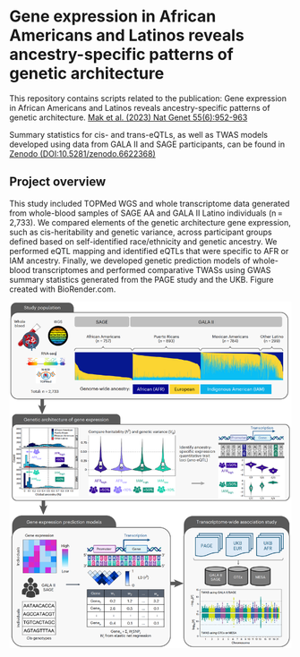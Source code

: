 # Gene expression in African Americans and Latinos reveals ancestry-specific patterns of genetic architecture

This repository contains scripts related to the publication:
Gene expression in African Americans and Latinos reveals ancestry-specific patterns of genetic architecture.
[Mak et al. (2023) Nat Genet 55(6):952-963](https://www.nature.com/articles/s41588-023-01377-z)

Summary statistics for cis- and trans-eQTLs, as well as TWAS models developed using data from GALA II and SAGE participants, can be found in [Zenodo (DOI:10.5281/zenodo.6622368)](https://zenodo.org/records/7735723)

## Project overview

This study included TOPMed WGS and whole transcriptome data generated from whole-blood samples of SAGE AA and GALA II Latino individuals (n = 2,733). We compared elements of the genetic architecture gene expression, such as cis-heritability and genetic variance, across participant groups defined based on self-identified race/ethnicity and genetic ancestry. We performed eQTL mapping and identified eQTLs that were specific to AFR or IAM ancestry. Finally, we developed genetic prediction models of whole-blood transcriptomes and performed comparative TWASs using GWAS summary statistics generated from the PAGE study and the UKB. Figure created with BioRender.com.

![Project overview](gene-exp-predict-model.png "Project overview")


